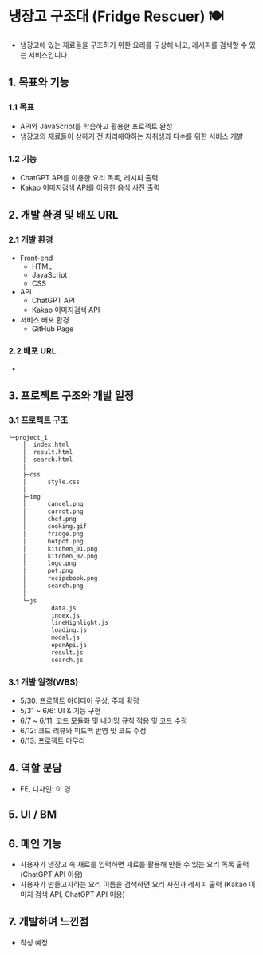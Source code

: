 # 냉장고 구조대 (Fridge Rescuer) 🍽

- 냉장고에 있는 재료들을 구조하기 위한 요리를 구상해 내고, 레시피를 검색할 수 있는 서비스입니다.

## 1. 목표와 기능

### 1.1 목표

- API와 JavaScript를 학습하고 활용한 프로젝트 완성
- 냉장고의 재료들이 상하기 전 처리해야하는 자취생과 다수를 위한 서비스 개발

### 1.2 기능

- ChatGPT API를 이용한 요리 목록, 레시피 출력
- Kakao 이미지검색 API를 이용한 음식 사진 출력

## 2. 개발 환경 및 배포 URL

### 2.1 개발 환경

- Front-end
  - HTML
  - JavaScript
  - CSS
- API
  - ChatGPT API
  - Kakao 이미지검색 API
- 서비스 배포 환경
  - GitHub Page

### 2.2 배포 URL

-

## 3. 프로젝트 구조와 개발 일정

### 3.1 프로젝트 구조

```bash
└─project_1
    │  index.html
    │  result.html
    │  search.html
    │
    ├─css
    │      style.css
    │
    ├─img
    │      cancel.png
    │      carrot.png
    │      chef.png
    │      cooking.gif
    │      fridge.png
    │      hotpot.png
    │      kitchen_01.png
    │      kitchen_02.png
    │      logo.png
    │      pot.png
    │      recipebook.png
    │      search.png
    │
    └─js
            data.js
            index.js
            lineHighlight.js
            loading.js
            modal.js
            openApi.js
            result.js
            search.js
```

### 3.1 개발 일정(WBS)

- 5/30: 프로젝트 아이디어 구상, 주제 확정
- 5/31 ~ 6/6: UI & 기능 구현
- 6/7 ~ 6/11: 코드 모듈화 및 네이밍 규칙 적용 및 코드 수정
- 6/12: 코드 리뷰와 피드백 반영 및 코드 수정
- 6/13: 프로젝트 마무리

## 4. 역할 분담

- FE, 디자인: 이 영

## 5. UI / BM

<!-- - index.html
<img src="https://github.com/2zero0/BackendOrmi_project1/assets/43246395/4c6b4b01-c545-49df-8a30-ee9f2a7860cc" alt="index" width="70%">
- search.html
<img src="https://github.com/2zero0/BackendOrmi_project1/assets/43246395/0be8a85e-d733-4270-aaa1-0ca61831bbf7" alt="search" width="70%">
- result.html
<img src="https://github.com/2zero0/BackendOrmi_project1/assets/43246395/5cab789a-0b0d-445d-9598-19cd015e623c" alt="search" width="70%"> -->

## 6. 메인 기능

- 사용자가 냉장고 속 재료를 입력하면 재료를 활용해 만들 수 있는 요리 목록 출력
  (ChatGPT API 이용)
- 사용자가 만들고자하는 요리 이름을 검색하면 요리 사진과 레시피 출력
  (Kakao 이미지 검색 API, ChatGPT API 이용)

## 7. 개발하며 느낀점

- 작성 예정
